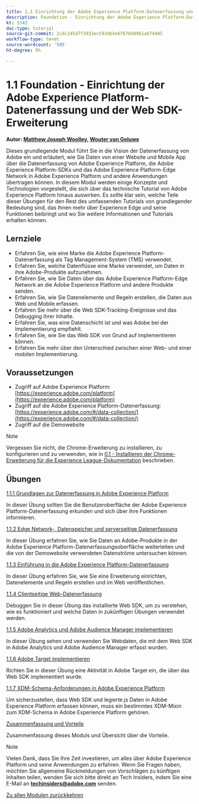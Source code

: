 ```yaml
---
title: 1.1 Einrichtung der Adobe Experience Platform-Datenerfassung und der Web SDK-Erweiterung
description: Foundation - Einrichtung der Adobe Experience Platform-Datenerfassung und der Web SDK-Erweiterung
kt: 5342
doc-type: tutorial
source-git-commit: 2cdc145d7f3933ec593db4e6f67b60961a674405
workflow-type: tm+mt
source-wordcount: '595'
ht-degree: 0%

---
```


# 1.1 Foundation - Einrichtung der Adobe Experience Platform-Datenerfassung und der Web SDK-Erweiterung

**Autor: [Matthew Joseph Woolley](https://www.linkedin.com/in/matthewjwoolley/), [Wouter van Geluwe](https://www.linkedin.com/in/woutervangeluwe/)**

Dieses grundlegende Modul führt Sie in die Vision der Datenerfassung von Adobe ein und erläutert, wie Sie Daten von einer Website und Mobile App über die Datenerfassung von Adobe Experience Platform, die Adobe Experience Platform-SDKs und das Adobe Experience Platform-Edge Network in Adobe Experience Platform und andere Anwendungen übertragen können. In diesem Modul werden einige Konzepte und Technologien vorgestellt, die sich über das technische Tutorial von Adobe Experience Platform hinaus auswirken. Es sollte klar sein, welche Teile dieser Übungen für den Rest des umfassenden Tutorials von grundlegender Bedeutung sind, das Ihnen mehr über Experience Edge und seine Funktionen beibringt und wo Sie weitere Informationen und Tutorials erhalten können.

## Lernziele

- Erfahren Sie, wie eine Marke die Adobe Experience Platform-Datenerfassung als Tag Management-System (TMS) verwendet.
- Erfahren Sie, welche Datenflüsse eine Marke verwendet, um Daten in ihre Adobe-Produkte aufzunehmen.
- Erfahren Sie, wie Sie Daten über das Adobe Experience Platform-Edge Network an die Adobe Experience Platform und andere Produkte senden.
- Erfahren Sie, wie Sie Datenelemente und Regeln erstellen, die Daten aus Web und Mobile erfassen.
- Erfahren Sie mehr über die Web SDK-Tracking-Ereignisse und das Debugging ihrer Inhalte.
- Erfahren Sie, was eine Datenschicht ist und was Adobe bei der Implementierung empfiehlt.
- Erfahren Sie, wie Sie das Web SDK von Grund auf implementieren können.
- Erfahren Sie mehr über den Unterschied zwischen einer Web- und einer mobilen Implementierung.

## Voraussetzungen

- Zugriff auf Adobe Experience Platform: [https://experience.adobe.com/platform](https://experience.adobe.com/platform)
- Zugriff auf die Adobe Experience Platform-Datenerfassung: [https://experience.adobe.com/#/data-collection/](https://experience.adobe.com/#/data-collection/)
- Zugriff auf die Demowebsite

>[!NOTE]
>
>Vergessen Sie nicht, die Chrome-Erweiterung zu installieren, zu konfigurieren und zu verwenden, wie in [0.1 - Installieren der Chrome-Erweiterung für die Experience League-Dokumentation](../../gettingstarted/gettingstarted/ex1.md) beschrieben.

## Übungen

[1.1.1 Grundlagen zur Datenerfassung in Adobe Experience Platform](./ex1.md)

In dieser Übung sollten Sie die Benutzeroberfläche der Adobe Experience Platform-Datenerfassung erkunden und sich über ihre Funktionen informieren.

[1.1.2 Edge Network-, Datenspeicher und serverseitige Datenerfassung](./ex2.md)

In dieser Übung erfahren Sie, wie Sie Daten an Adobe-Produkte in der Adobe Experience Platform-Datenerfassungsoberfläche weiterleiten und die von der Demowebsite verwendeten Datenströme untersuchen können.

[1.1.3 Einführung in die Adobe Experience Platform-Datenerfassung](./ex3.md)

In dieser Übung erfahren Sie, wie Sie eine Erweiterung einrichten, Datenelemente und Regeln erstellen und im Web veröffentlichen.

[1.1.4 Clientseitige Web-Datenerfassung](./ex4.md)

Debuggen Sie in dieser Übung das installierte Web SDK, um zu verstehen, wie es funktioniert und welche Daten in zukünftigen Übungen verwendet werden.

[1.1.5 Adobe Analytics und Adobe Audience Manager implementieren](./ex5.md)

In dieser Übung sehen und verwenden Sie Webdaten, die mit dem Web SDK in Adobe Analytics und Adobe Audience Manager erfasst wurden.

[1.1.6 Adobe Target implementieren](./ex6.md)

Richten Sie in dieser Übung eine Aktivität in Adobe Target ein, die über das Web SDK implementiert wurde.

[1.1.7 XDM-Schema-Anforderungen in Adobe Experience Platform](./ex7.md)

Um sicherzustellen, dass Web SDK und legierte.js Daten in Adobe Experience Platform erfassen können, muss ein bestimmtes XDM-Mixin zum XDM-Schema in Adobe Experience Platform gehören.

[Zusammenfassung und Vorteile](./summary.md)

Zusammenfassung dieses Moduls und Übersicht über die Vorteile.

>[!NOTE]
>
>Vielen Dank, dass Sie Ihre Zeit investieren, um alles über Adobe Experience Platform und seine Anwendungen zu erfahren. Wenn Sie Fragen haben, möchten Sie allgemeine Rückmeldungen von Vorschlägen zu künftigen Inhalten teilen, wenden Sie sich bitte direkt an Tech Insiders, indem Sie eine E-Mail an **techinsiders@adobe.com** senden.

[Zu allen Modulen zurückkehren](../../../overview.md)
